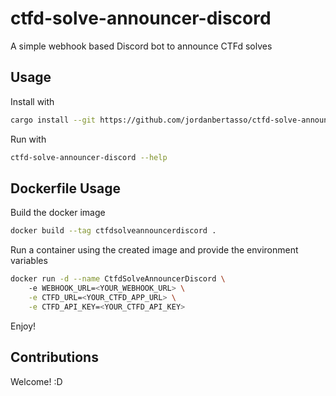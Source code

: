 # ctfd-solve-announcer-discord

A simple webhook based Discord bot to announce CTFd solves

## Usage

Install with

```bash
cargo install --git https://github.com/jordanbertasso/ctfd-solve-announcer-discord
```

Run with

```bash
ctfd-solve-announcer-discord --help
```

## Dockerfile Usage

Build the docker image

```bash
docker build --tag ctfdsolveannouncerdiscord .
```

Run a container using the created image and provide the environment variables

```bash
docker run -d --name CtfdSolveAnnouncerDiscord \ 
    -e WEBHOOK_URL=<YOUR_WEBHOOK_URL> \
    -e CTFD_URL=<YOUR_CTFD_APP_URL> \
    -e CTFD_API_KEY=<YOUR_CTFD_API_KEY> 
```

Enjoy!

## Contributions

Welcome! :D

